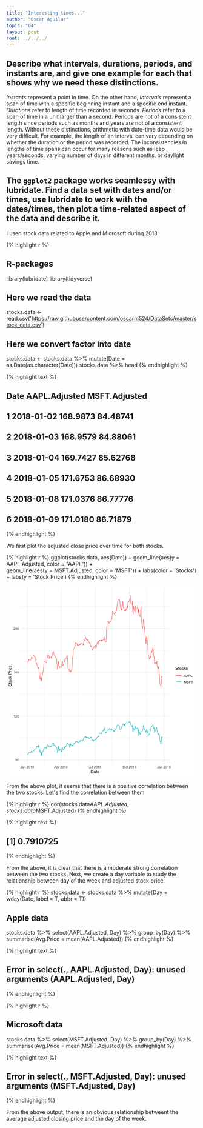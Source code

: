 ```yaml
---
title: "Interesting times..."
author: "Oscar Aguilar"
topic: "04"
layout: post
root: ../../../
---
```



## Describe what intervals, durations, periods, and instants are, and give one example for each that shows why we need these distinctions.

*Instants* represent a point in time. On the other hand,  *Intervals* represent a span of time with a specific beginning instant and a specific end instant. *Durations* refer to length of time recorded in seconds. *Periods* refer to a span of time in a unit larger than a second. Periods are not of a consistent length since periods such as months and years are not of a consistent length. Without these distinctions, arithmetic with date-time data would be very difficult. For example, the length of an interval can vary depending on whether the duration or the period was recorded. The inconsistencies in lengths of time spans can occur for many reasons such as leap years/seconds, varying number of days in different months, or daylight savings time.  


## The `ggplot2` package works seamlessy with lubridate. Find a data set with dates and/or times, use lubridate to work with the dates/times, then plot a time-related aspect of the data and describe it.  

I used stock data related to Apple and Microsoft during 2018.


{% highlight r %}
## R-packages
library(lubridate)
library(tidyverse)

## Here we read the data
stocks.data <- read.csv('https://raw.githubusercontent.com/oscarm524/DataSets/master/stock_data.csv')

## Here we convert factor into date
stocks.data <- stocks.data %>% mutate(Date = as.Date(as.character(Date)))
stocks.data %>% head
{% endhighlight %}



{% highlight text %}
##         Date AAPL.Adjusted MSFT.Adjusted
## 1 2018-01-02      168.9873      84.48741
## 2 2018-01-03      168.9579      84.88061
## 3 2018-01-04      169.7427      85.62768
## 4 2018-01-05      171.6753      86.68930
## 5 2018-01-08      171.0376      86.77776
## 6 2018-01-09      171.0180      86.71879
{% endhighlight %}

We first plot the adjusted close price over time for both stocks. 


{% highlight r %}
ggplot(stocks.data, aes(Date)) + 
  geom_line(aes(y = AAPL.Adjusted, color = "AAPL")) +    
  geom_line(aes(y = MSFT.Adjusted, color = 'MSFT')) + 
  labs(color = 'Stocks') + labs(y = 'Stock Price')
{% endhighlight %}

![center](../figure/04/AguilarOscar/unnamed-chunk-2-1.png)

From the above plot, it seems that there is a positive correlation between the two stocks. Let's find the correlation between them. 


{% highlight r %}
cor(stocks.data$AAPL.Adjusted, stocks.data$MSFT.Adjusted)
{% endhighlight %}



{% highlight text %}
## [1] 0.7910725
{% endhighlight %}

From the above, it is clear that there is a moderate strong correlation between the two stocks. Next, we create a day variable to study the relationship between day of the week and adjusted stock price.


{% highlight r %}
stocks.data <- stocks.data %>% mutate(Day = wday(Date, label = T, abbr = T))

## Apple data
stocks.data %>% select(AAPL.Adjusted, Day) %>% group_by(Day) %>% summarise(Avg.Price = mean(AAPL.Adjusted))
{% endhighlight %}



{% highlight text %}
## Error in select(., AAPL.Adjusted, Day): unused arguments (AAPL.Adjusted, Day)
{% endhighlight %}



{% highlight r %}
## Microsoft data
stocks.data %>% select(MSFT.Adjusted, Day) %>% group_by(Day) %>% summarise(Avg.Price = mean(MSFT.Adjusted))
{% endhighlight %}



{% highlight text %}
## Error in select(., MSFT.Adjusted, Day): unused arguments (MSFT.Adjusted, Day)
{% endhighlight %}

From the above output, there is an obvious relationship betweent the average adjusted closing price and the day of the week. 




